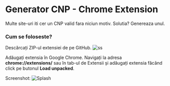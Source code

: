 # Generator CNP - Chrome Extension
Multe site-uri iti cer un CNP valid fara niciun motiv. Solutia? Genereaza unul.

### Cum se foloseste?
Descărcați ZIP-ul extensiei de pe GitHub.
![ss](https://i.gyazo.com/3f6fbd707955053a71715dbeb050c3a9.png)

Adăugați extensia în Google Chrome.
Navigați la adresa **chrome://extensions/** sau în tab-ul de Extensii și adăugați extensia făcând click pe butonul **Load unpacked**.



Screenshot:
![Splash](https://raw.githubusercontent.com/vscorpio/cnpgenerator-chrome/master/splash.jpg)
